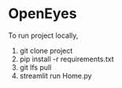 # OpenEyes

To run project locally,

1. git clone project
2. pip install -r requirements.txt
3. git lfs pull
4. streamlit run Home.py
